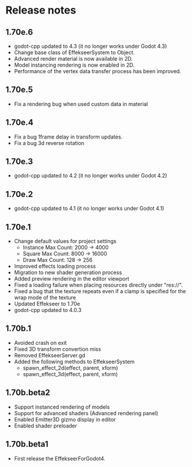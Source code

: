 ﻿# Release notes

## 1.70e.6
- godot-cpp updated to 4.3 (it no longer works under Godot 4.3)
- Change base class of EffekseerSystem to Object.
- Advanced render material is now available in 2D.
- Model instancing rendering is now enabled in 2D.
- Performance of the vertex data transfer process has been improved.

## 1.70e.5
- Fix a rendering bug when used custom data in material

## 1.70e.4
- Fix a bug 1frame delay in transform updates.
- Fix a bug 3d reverse rotation

## 1.70e.3
- godot-cpp updated to 4.2 (it no longer works under Godot 4.2)

## 1.70e.2
- godot-cpp updated to 4.1 (it no longer works under Godot 4.1)

## 1.70e.1
- Change default values for project settings
  - Instance Max Count: 2000 -> 4000
  - Square Max Count: 8000 -> 16000
  - Draw Max Count: 128 -> 256
- Improved effects loading process
- Migration to new shader generation process
- Added preview rendering in the editor viewport
- Fixed a loading failure when placing resources directly under "res://".
- Fixed a bug that the texture repeats even if a clamp is specified for the wrap mode of the texture
- Updated Effekseer to 1.70e
- godot-cpp updated to 4.0.3

## 1.70b.1
- Avoided crash on exit
- Fixed 3D transform convertion miss
- Removed EffekseerServer.gd
- Added the following methods to EffekseerSystem
  - spawn_effect_2d(effect, parent, xform)
  - spawn_effect_3d(effect, parent, xform)

## 1.70b.beta2
- Support instanced rendering of models
- Support for advanced shaders (Advanced rendering panel)
- Enabled Emitter3D gizmo display in editor
- Enabled shader preloader

## 1.70b.beta1
- First release the EffekseerForGodot4.
